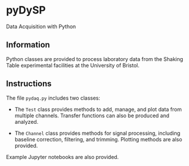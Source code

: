 # pyDySP

Data Acquisition with Python

## Information

Python classes are provided to process laboratory data from the Shaking Table experimental facilities at the University of Bristol.

## Instructions

The file `pydaq.py` includes two classes:

- The `Test` class provides methods to add, manage, and plot data from multiple channels. Transfer functions can also be produced and analyzed.

- The `Channel` class provides methods for signal processing, including baseline correction, filtering, and trimming. Plotting methods are also provided.

Example Jupyter notebooks are also provided.